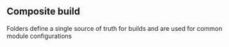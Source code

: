 ## Composite build

Folders define a single source of truth for builds and are used for common module configurations